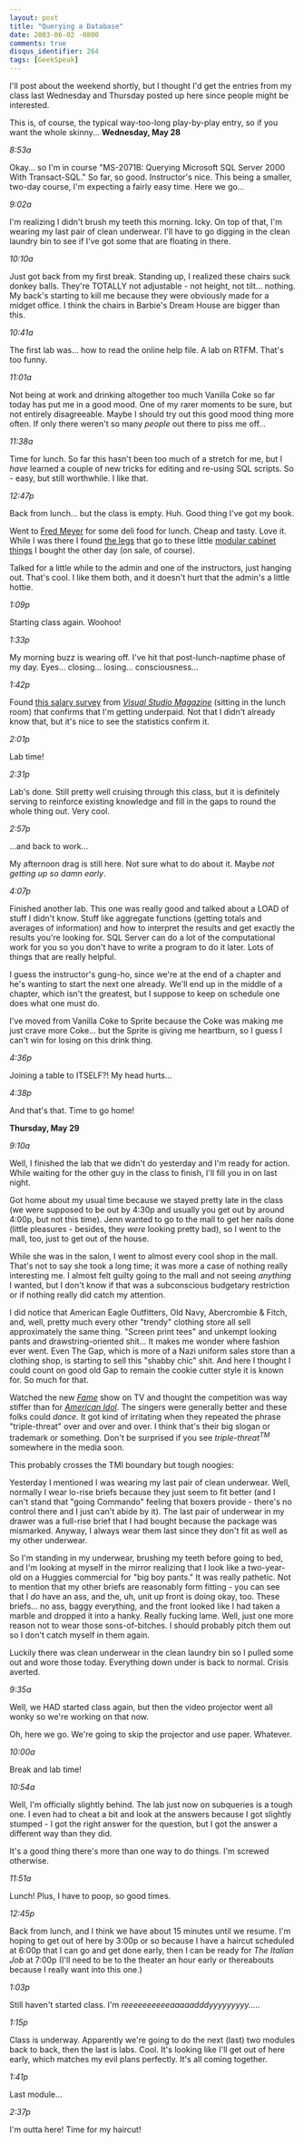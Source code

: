 ```yaml
---
layout: post
title: "Querying a Database"
date: 2003-06-02 -0800
comments: true
disqus_identifier: 264
tags: [GeekSpeak]
---
```

I'll post about the weekend shortly, but I thought I'd get the entries
from my class last Wednesday and Thursday posted up here since people
might be interested.
 
 This is, of course, the typical way-too-long play-by-play entry, so if
you want the whole skinny...
 **Wednesday, May 28**
 
 *8:53a*
 
 Okay... so I'm in course "MS-2071B: Querying Microsoft SQL Server 2000
With Transact-SQL." So far, so good. Instructor's nice. This being a
smaller, two-day course, I'm expecting a fairly easy time. Here we
go...
 
 *9:02a*
 
 I'm realizing I didn't brush my teeth this morning. Icky. On top of
that, I'm wearing my last pair of clean underwear. I'll have to go
digging in the clean laundry bin to see if I've got some that are
floating in there.
 
 *10:10a*
 
 Just got back from my first break. Standing up, I realized these chairs
suck donkey balls. They're TOTALLY not adjustable - not height, not
tilt... nothing. My back's starting to kill me because they were
obviously made for a midget office. I think the chairs in Barbie's Dream
House are bigger than this.
 
 *10:41a*
 
 The first lab was... how to read the online help file. A lab on RTFM.
That's too funny.
 
 *11:01a*
 
 Not being at work and drinking altogether too much Vanilla Coke so far
today has put me in a good mood. One of my rarer moments to be sure, but
not entirely disagreeable. Maybe I should try out this good mood thing
more often. If only there weren't so many *people* out there to piss me
off...
 
 *11:38a*
 
 Time for lunch. So far this hasn't been too much of a stretch for me,
but I *have* learned a couple of new tricks for editing and re-using SQL
scripts. So - easy, but still worthwhile. I like that.
 
 *12:47p*
 
 Back from lunch... but the class is empty. Huh. Good thing I've got my
book.
 
 Went to [Fred Meyer](http://www.fredmeyer.com) for some deli food for
lunch. Cheap and tasty. Love it. While I was there I found [the
legs](http://www.qbits.info/Products/product9119-295.asp) that go to
these little [modular cabinet
things](http://www.qbits.info/Products/product121-295.asp) I bought the
other day (on sale, of course).
 
 Talked for a little while to the admin and one of the instructors, just
hanging out. That's cool. I like them both, and it doesn't hurt that the
admin's a little hottie.
 
 *1:09p*
 
 Starting class again. Woohoo!
 
 *1:33p*
 
 My morning buzz is wearing off. I've hit that post-lunch-naptime phase
of my day. Eyes... closing... losing... consciousness...
 
 *1:42p*
 
 Found [this salary
survey](http://www.fawcette.com/vsm/2003_06/magazine/features/salarysurvey/)
from [*Visual Studio Magazine*](http://www.fawcette.com/vsm/) (sitting
in the lunch room) that confirms that I'm getting underpaid. Not that I
didn't already know that, but it's nice to see the statistics confirm
it.
 
 *2:01p*
 
 Lab time!
 
 *2:31p*
 
 Lab's done. Still pretty well cruising through this class, but it is
definitely serving to reinforce existing knowledge and fill in the gaps
to round the whole thing out. Very cool.
 
 *2:57p*
 
 ...and back to work...
 
 My afternoon drag is still here. Not sure what to do about it. Maybe
*not getting up so damn early*.
 
 *4:07p*
 
 Finished another lab. This one was really good and talked about a LOAD
of stuff I didn't know. Stuff like aggregate functions (getting totals
and averages of information) and how to interpret the results and get
exactly the results you're looking for. SQL Server can do a lot of the
computational work for you so you don't have to write a program to do it
later. Lots of things that are really helpful.
 
 I guess the instructor's gung-ho, since we're at the end of a chapter
and he's wanting to start the next one already. We'll end up in the
middle of a chapter, which isn't the greatest, but I suppose to keep on
schedule one does what one must do.
 
 I've moved from Vanilla Coke to Sprite because the Coke was making me
just crave more Coke... but the Sprite is giving me heartburn, so I
guess I can't win for losing on this drink thing.
 
 *4:36p*
 
 Joining a table to ITSELF?! My head hurts...
 
 *4:38p*
 
 And that's that. Time to go home!
 
 **Thursday, May 29**
 
 *9:10a*
 
 Well, I finished the lab that we didn't do yesterday and I'm ready for
action. While waiting for the other guy in the class to finish, I'll
fill you in on last night.
 
 Got home about my usual time because we stayed pretty late in the class
(we were supposed to be out by 4:30p and usually you get out by around
4:00p, but not this time). Jenn wanted to go to the mall to get her
nails done (little pleasures - besides, they *were* looking pretty bad),
so I went to the mall, too, just to get out of the house.
 
 While she was in the salon, I went to almost every cool shop in the
mall. That's not to say she took a long time; it was more a case of
nothing really interesting me. I almost felt guilty going to the mall
and not seeing *anything* I wanted, but I don't know if that was a
subconscious budgetary restriction or if nothing really did catch my
attention.
 
 I did notice that American Eagle Outfitters, Old Navy, Abercrombie &
Fitch, and, well, pretty much every other "trendy" clothing store all
sell approximately the same thing. "Screen print tees" and unkempt
looking pants and drawstring-oriented shit... It makes me wonder where
fashion ever went. Even The Gap, which is more of a Nazi uniform sales
store than a clothing shop, is starting to sell this "shabby chic" shit.
And here I thought I could count on good old Gap to remain the cookie
cutter style it is known for. So much for that.
 
 Watched the new [*Fame*](http://www.nbc.com/Fame/) show on TV and
thought the competition was way stiffer than for [*American
Idol*](http://www.idolonfox.com/). The singers were generally better and
these folks could *dance*. It got kind of irritating when they repeated
the phrase "triple-threat" over and over and over. I think that's their
big slogan or trademark or something. Don't be surprised if you see
*triple-threat<sup>TM</sup>* somewhere in the media soon.
 
 This probably crosses the TMI boundary but tough noogies:
 
 Yesterday I mentioned I was wearing my last pair of clean underwear.
Well, normally I wear lo-rise briefs because they just seem to fit
better (and I can't stand that "going Commando" feeling that boxers
provide - there's no control there and I just can't abide by it). The
last pair of underwear in my drawer was a full-rise brief that I had
bought because the package was mismarked. Anyway, I always wear them
last since they don't fit as well as my other underwear.
 
 So I'm standing in my underwear, brushing my teeth before going to bed,
and I'm looking at myself in the mirror realizing that I look like a
two-year-old on a Huggies commercial for "big boy pants." It was really
pathetic. Not to mention that my other briefs are reasonably form
fitting - you can see that I *do* have an ass, and the, uh, unit up
front is doing okay, too. These briefs... no ass, baggy everything, and
the front looked like I had taken a marble and dropped it into a hanky.
Really fucking lame. Well, just one more reason not to wear those
sons-of-bitches. I should probably pitch them out so I don't catch
myself in them again.
 
 Luckily there was clean underwear in the clean laundry bin so I pulled
some out and wore those today. Everything down under is back to normal.
Crisis averted.
 
 *9:35a*
 
 Well, we HAD started class again, but then the video projector went all
wonky so we're working on that now.
 
 Oh, here we go. We're going to skip the projector and use paper.
Whatever.
 
 *10:00a*
 
 Break and lab time!
 
 *10:54a*
 
 Well, I'm officially slightly behind. The lab just now on subqueries is
a tough one. I even had to cheat a bit and look at the answers because I
got slightly stumped - I got the right answer for the question, but I
got the answer a different way than they did.
 
 It's a good thing there's more than one way to do things. I'm screwed
otherwise.
 
 *11:51a*
 
 Lunch! Plus, I have to poop, so good times.
 
 *12:45p*
 
 Back from lunch, and I think we have about 15 minutes until we resume.
I'm hoping to get out of here by 3:00p or so because I have a haircut
scheduled at 6:00p that I can go and get done early, then I can be ready
for *The Italian Job* at 7:00p (I'll need to be to the theater an hour
early or thereabouts because I really want into this one.)
 
 *1:03p*
 
 Still haven't started class. I'm *reeeeeeeeeeaaaaadddyyyyyyyyy.....*
 
 *1:15p*
 
 Class is underway. Apparently we're going to do the next (last) two
modules back to back, then the last is labs. Cool. It's looking like
I'll get out of here early, which matches my evil plans perfectly. It's
all coming together.
 
 *1:41p*
 
 Last module...
 
 *2:37p*
 
 I'm outta here! Time for my haircut!

